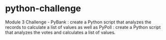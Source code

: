 # python-challenge
Module 3 Challenge - PyBank : create a Python script that analyzes the records to calculate a list of values as well as PyPoll : create a Python script that analyzes the votes and calculates a list of values.
